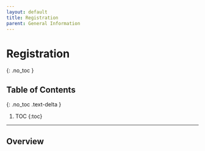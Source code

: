 ```yaml
---
layout: default
title: Registration
parent: General Information
---
```


# Registration
{: .no_toc }

## Table of Contents
{: .no_toc .text-delta }

1. TOC
{:toc}

---

## Overview

